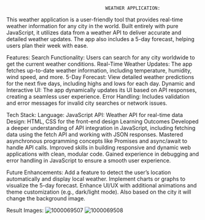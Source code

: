                                         WEATHER APPLICATION:

This weather application is a user-friendly tool that provides real-time weather information for any city in the world. Built entirely with pure JavaScript, it utilizes data from a weather API to deliver accurate and detailed weather updates. The app also includes a 5-day forecast, helping users plan their week with ease.

Features:
Search Functionality: Users can search for any city worldwide to get the current weather conditions.
Real-Time Weather Updates: The app fetches up-to-date weather information, including temperature, humidity, wind speed, and more.
5-Day Forecast: View detailed weather predictions for the next five days, including highs and lows for each day.
Dynamic and Interactive UI: The app dynamically updates its UI based on API responses, creating a seamless user experience.
Error Handling: Includes validation and error messages for invalid city searches or network issues.

Tech Stack:
Language: JavaScript
API: Weather API for real-time data
Design: HTML, CSS for the front-end design
Learning Outcomes
Developed a deeper understanding of API integration in JavaScript, including fetching data using the fetch API and working with JSON responses.
Mastered asynchronous programming concepts like Promises and async/await to handle API calls.
Improved skills in building responsive and dynamic web applications with clean, modular code.
Gained experience in debugging and error handling in JavaScript to ensure a smooth user experience.

Future Enhancements:
Add a feature to detect the user’s location automatically and display local weather.
Implement charts or graphs to visualize the 5-day forecast.
Enhance UI/UX with additional animations and theme customization (e.g., dark/light mode).
Also based on the city it will change the background image.

Result Images:
![1000069507](https://github.com/user-attachments/assets/45d6b96f-c00e-49be-aabf-da70b9c85282)
![1000069508](https://github.com/user-attachments/assets/96dd4b27-c3a2-4814-8f80-105aad3591a3)

